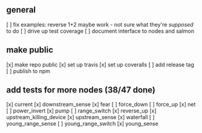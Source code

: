## general
[ ] fix examples: reverse 1+2 maybe work - not sure what they're _supposed_ to do
[ ] drive up test coverage
[ ] document interface to nodes and salmon

## make public
[x] make repo public
[x] set up travis
[x] set up coveralls
[ ] add release tag
[ ] publish to npm

## add tests for more nodes (38/47 done)
[x] current
[x] downstream_sense
[x] fear
[ ] force_down
[ ] force_up
[x] net
[ ] power_invert
[x] pump
[ ] range_switch
[x] reverse_up
[x] upstream_killing_device
[x] upstream_sense
[x] waterfall
[ ] young_range_sense
[ ] young_range_switch
[x] young_sense

